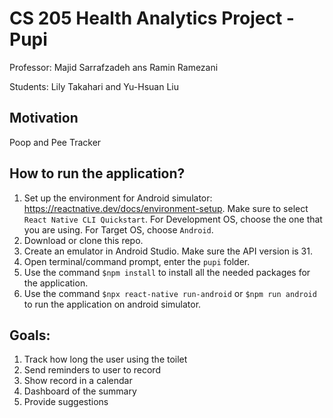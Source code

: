 # CS 205 Health Analytics Project - Pupi

Professor: Majid Sarrafzadeh ans Ramin Ramezani

Students: Lily Takahari and Yu-Hsuan Liu

## Motivation
Poop and Pee Tracker

## How to run the application?
1. Set up the environment for Android simulator: https://reactnative.dev/docs/environment-setup. Make sure to select `React Native CLI Quickstart`. For Development OS, choose the one that you are using. For Target OS, choose `Android`.
2. Download or clone this repo.
3. Create an emulator in Android Studio. Make sure the API version is 31.
4. Open terminal/command prompt, enter the `pupi` folder.
5. Use the command `$npm install` to install all the needed packages for the application.
6. Use the command `$npx react-native run-android` or `$npm run android` to run the application on android simulator.

## Goals:
1. Track how long the user using the toilet
2. Send reminders to user to record
3. Show record in a calendar
4. Dashboard of the summary
5. Provide suggestions
